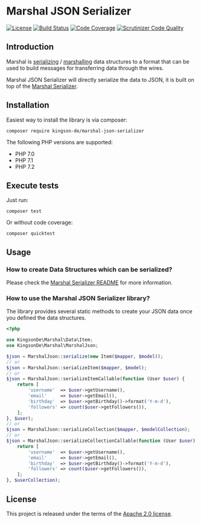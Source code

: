 # Marshal JSON Serializer

[![License](https://img.shields.io/badge/License-Apache%202.0-blue.svg)](https://github.com/Kingson-de/marshal-serializer/blob/master/LICENSE)
[![Build Status](https://travis-ci.org/Kingson-de/marshal-json-serializer.svg?branch=master)](https://travis-ci.org/Kingson-de/marshal-json-serializer)
[![Code Coverage](https://scrutinizer-ci.com/g/Kingson-de/marshal-json-serializer/badges/coverage.png?b=master)](https://scrutinizer-ci.com/g/Kingson-de/marshal-json-serializer/?branch=master)
[![Scrutinizer Code Quality](https://scrutinizer-ci.com/g/Kingson-de/marshal-json-serializer/badges/quality-score.png?b=master)](https://scrutinizer-ci.com/g/Kingson-de/marshal-json-serializer/?branch=master)

## Introduction

Marshal is [serializing](https://en.wikipedia.org/wiki/Serialization) / [marshalling](https://en.wikipedia.org/wiki/Marshalling_(computer_science)) data structures to a format that can be used to build messages for transferring data through the wires.

Marshal JSON Serializer will directly serialize the data to JSON, it is built on top of the [Marshal Serializer](https://github.com/Kingson-de/marshal-serializer).

## Installation

Easiest way to install the library is via composer:
```
composer require kingson-de/marshal-json-serializer
```

The following PHP versions are supported:
* PHP 7.0
* PHP 7.1
* PHP 7.2

## Execute tests
Just run:
```
composer test
```

Or without code coverage:
```
composer quicktest
```

## Usage

### How to create Data Structures which can be serialized?

Please check the [Marshal Serializer README](https://github.com/Kingson-de/marshal-serializer/blob/master/README.md) for more information.

### How to use the Marshal JSON Serializer library?

The library provides several static methods to create your JSON data once you defined the data structures.

```php
<?php

use KingsonDe\Marshal\Data\Item;
use KingsonDe\Marshal\MarshalJson;

$json = MarshalJson::serialize(new Item($mapper, $model));
// or
$json = MarshalJson::serializeItem($mapper, $model);
// or
$json = MarshalJson::serializeItemCallable(function (User $user) {
    return [
        'username'  => $user->getUsername(),
        'email'     => $user->getEmail(),
        'birthday'  => $user->getBirthday()->format('Y-m-d'),
        'followers' => count($user->getFollowers()),
    ];
}, $user);
// or
$json = MarshalJson::serializeCollection($mapper, $modelCollection);
// or 
$json = MarshalJson::serializeCollectionCallable(function (User $user) {
    return [
        'username'  => $user->getUsername(),
        'email'     => $user->getEmail(),
        'birthday'  => $user->getBirthday()->format('Y-m-d'),
        'followers' => count($user->getFollowers()),
    ];
}, $userCollection);
```

## License

This project is released under the terms of the [Apache 2.0 license](https://github.com/Kingson-de/marshal-json-serializer/blob/master/LICENSE).
